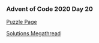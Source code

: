 ### Advent of Code 2020 Day 20

[Puzzle Page](https://adventofcode.com/2020/day/20)

[Solutions Megathread](https://www.reddit.com/r/adventofcode/comments/kgo01p/2020_day_20_solutions/)
